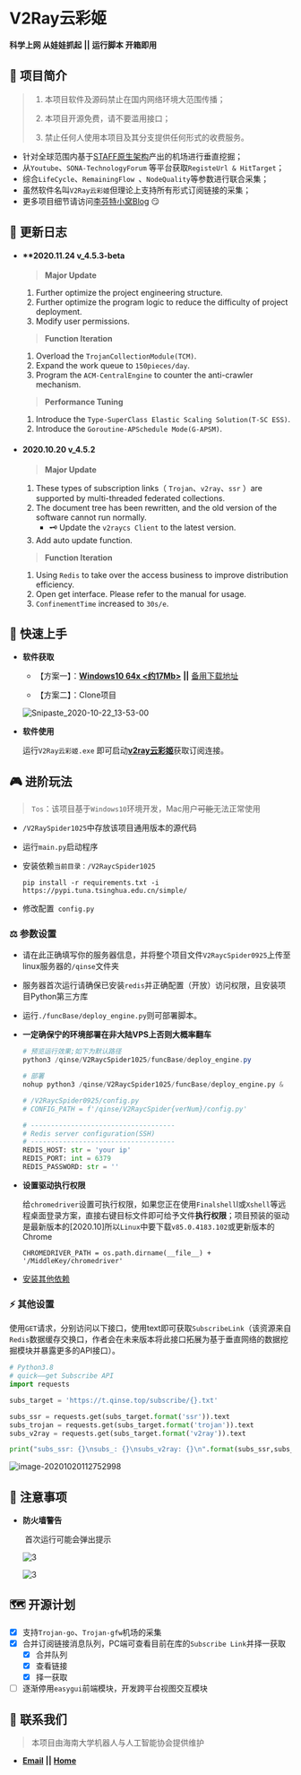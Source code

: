 # V2Ray云彩姬

**科学上网 从娃娃抓起** **||** **运行脚本 开箱即用**

## :carousel_horse: 项目简介

> 1. 本项目软件及源码禁止在国内网络环境大范围传播；
>
> 2. 本项目开源免费，请不要滥用接口；
>
> 3. 禁止任何人使用本项目及其分支提供任何形式的收费服务。

- 针对全球范围内基于[STAFF原生架构](https://github.com/Anankke/SSPanel-Uim)产出的机场进行垂直挖掘；
- 从`Youtube`、`SONA-TechnologyForum` 等平台获取`RegisteUrl & HitTarget`；
- 综合`LifeCycle`、`RemainingFlow `、`NodeQuality`等参数进行联合采集；
- 虽然软件名叫`V2Ray云彩姬`但理论上支持所有形式订阅链接的采集；
- 更多项目细节请访问[李芬特小窝Blog](https://www.qinse.top/v2raycs/) :smirk:

## :loudspeaker: 更新日志

- #### **2020.11.24 v_4.5.3-beta

  > **Major Update**

  1. Further optimize the project engineering structure.
  2. Further optimize the program logic to reduce the difficulty of project deployment.
  3. Modify user permissions.

  > **Function Iteration**

  1. Overload the `TrojanCollectionModule(TCM)`.
  2. Expand the work queue to `150pieces/day`.
  3. Program the `ACM-CentralEngine` to counter the anti-crawler mechanism.

  > **Performance Tuning**

  1. Introduce the  `Type-SuperClass Elastic Scaling Solution(T-SC ESS)`.
  2. Introduce the `Goroutine-APSchedule Mode(G-APSM)`.

- #### **2020.10.20 v_4.5.2** 

  > **Major Update**

  1. These types of subscription links（ `Trojan`、`v2ray`、`ssr` ）are supported by multi-threaded federated collections.
  2. The document tree has been rewritten, and the old version of the software cannot run normally.
     -  :old_key: Update the `v2raycs Client` to the latest version.
  3. Add auto update function.

  > **Function Iteration** 

  1. Using `Redis` to take over the access business to improve distribution efficiency.
  2. Open get interface. Please refer to the manual for usage.
  3. `ConfinementTime` increased to `30s/e`.

## :eagle: 快速上手

- **软件获取**

  - 【方案一】：[**Windows10 64x <约17Mb>**](https://t.qinse.top/subscribe/v2ray云彩姬.zip) **||** [备用下载地址](https://yao.qinse.top/subscribe/v2ray云彩姬.zip)

  - 【方案二】：Clone项目

  ![Snipaste_2020-10-22_13-53-00](https://i.loli.net/2020/10/22/s9vC6RI7FtVJahe.png)

- **软件使用**

  运行`V2Ray云彩姬.exe` 即可启动[**v2ray云彩姬**](https://github.com/QIN2DIM/V2RayCloudSpider/blob/master/V2Ray云彩姬使用说明.md)获取订阅连接。


## :video_game: 进阶玩法

> `Tos`：该项目基于`Windows10`环境开发，Mac用户~~可能~~无法正常使用

- `/V2RaySpider1025`中存放该项目通用版本的源代码

- 运行`main.py`启动程序

- 安装依赖`当前目录：/V2RaycSpider1025`

  ```
  pip install -r requirements.txt -i https://pypi.tuna.tsinghua.edu.cn/simple/
  ```

- 修改配置` config.py`

### :balance_scale: 参数设置

- 请在此正确填写你的服务器信息，并将整个项目文件`V2RaycSpider0925`上传至linux服务器的`/qinse`文件夹

- 服务器首次运行请确保已安装`redis`并正确配置（开放）访问权限，且安装项目Python第三方库

- 运行`./funcBase/deploy_engine.py`则可部署脚本。

- **一定确保宁的环境部署在非大陆VPS上否则大概率翻车**

  ```powershell
  # 预览运行效果;如下为默认路径
  python3 /qinse/V2RaycSpider1025/funcBase/deploy_engine.py
  ```
  
  ```python
  # 部署
  nohup python3 /qinse/V2RaycSpider1025/funcBase/deploy_engine.py &
  ```
  
  ```python
  # /V2RaycSpider0925/config.py
  # CONFIG_PATH = f'/qinse/V2RaycSpider{verNum}/config.py'
  
  # ------------------------------------
  # Redis server configuration(SSH)
  # ------------------------------------
  REDIS_HOST: str = 'your ip'
  REDIS_PORT: int = 6379
  REDIS_PASSWORD: str = ''
  ```
  
- **设置驱动执行权限**

  给`chromedriver`设置可执行权限，如果您正在使用`Finalshell`l或`Xshell`等远程桌面登录方案，直接右键目标文件即可给予文件**执行权限**；项目预装的驱动是最新版本的[2020.10]所以`Linux`中要下载`v85.0.4183.102`或更新版本的Chrome

  ```shell
  CHROMEDRIVER_PATH = os.path.dirname(__file__) + '/MiddleKey/chromedriver'
  ```

- [安装其他依赖](https://shimo.im/docs/5bqnroJYDbU4rGqy/)

### :zap: 其他设置

​		使用`GET`请求，分别访问以下接口，使用text即可获取`SubscribeLink`（该资源来自`Redis`数据缓存交换口，作者会在未来版本将此接口拓展为基于垂直网络的数据挖掘模块并暴露更多的API接口）。

```python
# Python3.8
# quick——get Subscribe API
import requests

subs_target = 'https://t.qinse.top/subscribe/{}.txt'

subs_ssr = requests.get(subs_target.format('ssr')).text
subs_trojan = requests.get(subs_target.format('trojan')).text
subs_v2ray = requests.get(subs_target.format('v2ray')).text

print("subs_ssr: {}\nsubs_: {}\nsubs_v2ray: {}\n".format(subs_ssr,subs_trojan,subs_v2ray))
```

![image-20201020112752998](https://i.loli.net/2020/10/20/XaJc4qA1ehPUM5V.png)

##  :small_red_triangle: 注意事项

- **防火墙警告**

  ​	首次运行可能会弹出提示

  ![3](https://i.loli.net/2020/10/06/MhwiZfOz3VdDPU5.png)

  ![3](https://i.loli.net/2020/10/06/gmLksO3HCtyWu9r.png)

## :world_map: 开源计划

- [x] 支持`Trojan-go`、`Trojan-gfw`机场的采集
- [x] 合并订阅链接消息队列，PC端可查看目前在库的`Subscribe Link`并择一获取
  - [x] 合并队列
  - [x] 查看链接
  - [x] 择一获取
- [ ] 逐渐停用`easygui`前端模块，开发跨平台视图交互模块

## :email: 联系我们

> 本项目由海南大学机器人与人工智能协会提供维护

- [**Email**](mailto:RmAlkaid@outlook.com?subject=CampusDailyAutoSign-ISSUE) **||** [**Home**](https://a-rai.github.io/)

###  
